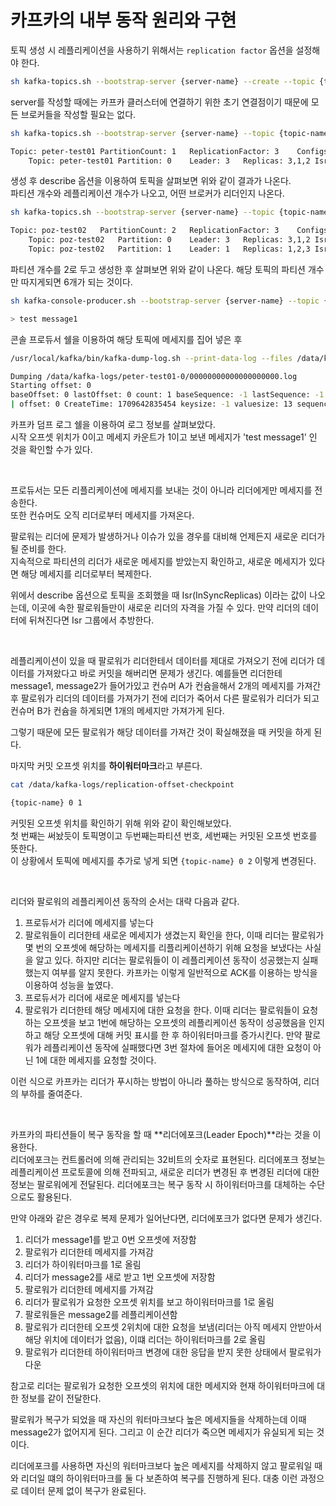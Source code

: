 # 카프카의 내부 동작 원리와 구현

토픽 생성 시 레플리케이션을 사용하기 위해서는 ``replication factor`` 옵션을 설정해야 한다.  

```sh
sh kafka-topics.sh --bootstrap-server {server-name} --create --topic {topic-name} --partitions 1 --replication-factor 3
```

server를 작성할 때에는 카프카 클러스터에 연결하기 위한 초기 연결점이기 때문에 모든 브로커들을 작성할 필요는 없다.  

```sh
sh kafka-topics.sh --bootstrap-server {server-name} --topic {topic-name} --describe

Topic: peter-test01	PartitionCount: 1	ReplicationFactor: 3	Configs: segment.bytes=1073741824
	Topic: peter-test01	Partition: 0	Leader: 3	Replicas: 3,1,2	Isr: 3,1,2	
```

생성 후 describe 옵션을 이용하여 토픽을 살펴보면 위와 같이 결과가 나온다.  
파티션 개수와 레플리케이션 개수가 나오고, 어떤 브로커가 리더인지 나온다.  

```sh
sh kafka-topics.sh --bootstrap-server {server-name} --topic {topic-name} --describe

Topic: poz-test02	PartitionCount: 2	ReplicationFactor: 3	Configs: segment.bytes=1073741824
	Topic: poz-test02	Partition: 0	Leader: 3	Replicas: 3,1,2	Isr: 3,1,2
	Topic: poz-test02	Partition: 1	Leader: 1	Replicas: 1,2,3	Isr: 1,2,3
```

파티션 개수를 2로 두고 생성한 후 살펴보면 위와 같이 나온다. 해당 토픽의 파티션 개수만 따지게되면 6개가 되는 것이다.

```sh
sh kafka-console-producer.sh --bootstrap-server {server-name} --topic {topic.name}

> test message1
```

콘솔 프로듀서 쉘을 이용하여 해당 토픽에 메세지를 집어 넣은 후  

```sh
/usr/local/kafka/bin/kafka-dump-log.sh --print-data-log --files /data/kafka-logs/{topic-name}-0/00000000000000000000.log

Dumping /data/kafka-logs/peter-test01-0/00000000000000000000.log
Starting offset: 0
baseOffset: 0 lastOffset: 0 count: 1 baseSequence: -1 lastSequence: -1 producerId: -1 producerEpoch: -1 partitionLeaderEpoch: 0 isTransactional: false isControl: false position: 0 CreateTime: 1709642835454 size: 81 magic: 2 compresscodec: NONE crc: 3432710041 isvalid: true
| offset: 0 CreateTime: 1709642835454 keysize: -1 valuesize: 13 sequence: -1 headerKeys: [] payload: test message1
```

카프카 덤프 로그 쉘을 이용하여 로그 정보를 살펴보았다.  
시작 오프셋 위치가 0이고 메세지 카운트가 1이고 보낸 메세지가 'test message1' 인 것을 확인할 수가 있다.  

<br/>

프로듀서는 모든 리플리케이션에 메세지를 보내는 것이 아니라 리더에게만 메세지를 전송한다.  
또한 컨슈머도 오직 리더로부터 메세지를 가져온다.  

팔로워는 리더에 문제가 발생하거나 이슈가 있을 경우를 대비해 언제든지 새로운 리더가 될 준비를 한다.  
지속적으로 파티션의 리더가 새로운 메세지를 받았는지 확인하고, 새로운 메세지가 있다면 해당 메세지를 리더로부터 복제한다.  

위에서 describe 옵션으로 토픽을 조회했을 때 Isr(InSyncReplicas) 이라는 값이 나오는데, 이곳에 속한 팔로워들만이 새로운 리더의 자격을 가질 수 있다. 만약 리더의 데이터에 뒤쳐진다면 Isr 그룹에서 추방한다.  

<br/>

레플리케이션이 있을 때 팔로워가 리더한테서 데이터를 제대로 가져오기 전에 리더가 데이터를 가져왔다고 바로 커밋을 해버리면 문제가 생긴다. 예를들면 리더한테 message1, message2가 들어가있고 컨슈머 A가 컨슘을해서 2개의 메세지를 가져간 후 팔로워가 리더의 데이터를 가져가기 전에 리더가 죽어서 다른 팔로워가 리더가 되고 컨슈머 B가 컨슘을 하게되면 1개의 메세지만 가져가게 된다.  

그렇기 때문에 모든 팔로워가 해당 데이터를 가져간 것이 확실해졌을 때 커밋을 하게 된다.  

마지막 커밋 오프셋 위치를 **하이워터마크**라고 부른다. 

```sh
cat /data/kafka-logs/replication-offset-checkpoint

{topic-name} 0 1
```

커밋된 오프셋 위치를 확인하기 위해 위와 같이 확인해보았다.  
첫 번째는 써놨듯이 토픽명이고 두번째는파티션 번호, 세번째는 커밋된 오프셋 번호를 뜻한다.  
이 상황에서 토픽에 메세지를 추가로 넣게 되면 ``{topic-name} 0 2`` 이렇게 변경된다.  

<br/>

리더와 팔로워의 레플리케이션 동작의 순서는 대략 다음과 같다.  

1. 프로듀서가 리더에 메세지를 넣는다
2. 팔로워들이 리더한테 새로운 메세지가 생겼는지 확인을 한다, 이때 리더는 팔로워가 몇 번의 오프셋에 해당하는 메세지를 리플리케이션하기 위해 요청을 보냈다는 사실을 알고 있다. 하지만 리더는 팔로워들이 이 레플리케이션 동작이 성공했는지 실패했는지 여부를 알지 못한다. 카프카는 이렇게 일반적으로 ACK를 이용하는 방식을 이용하여 성능을 높였다.
3. 프로듀서가 리더에 새로운 메세지를 넣는다
4. 팔로워가 리더한테 해당 메세지에 대한 요청을 한다. 이때 리더는 팔로워들이 요청하는 오프셋을 보고 1번에 해당하는 오프셋의 레플리케이션 동작이 성공했음을 인지하고 해당 오프셋에 대해 커밋 표시를 한 후 하이워터마크를 증가시킨다. 만약 팔로워가 레플리케이션 동작에 실패했다면 3번 절차에 들어온 메세지에 대한 요청이 아닌 1에 대한 메세지를 요청할 것이다.

이런 식으로 카프카는 리더가 푸시하는 방법이 아니라 풀하는 방식으로 동작하여, 리더의 부하를 줄여준다.  

<br/>

카프카의 파티션들이 복구 동작을 할 때 **리더에포크(Leader Epoch)**라는 것을 이용한다.  
리더에포크는 컨트롤러에 의해 관리되는 32비트의 숫자로 표현된다. 리더에포크 정보는 레플리케이션 프로토콜에 의해 전파되고, 새로운 리더가 변경된 후 변경된 리더에 대한 정보는 팔로워에게 전달된다. 리더에포크는 복구 동작 시 하이워터마크를 대체하는 수단으로도 활용된다.  

만약 아래와 같은 경우로 복제 문제가 일어난다면, 리더에포크가 없다면 문제가 생긴다.

1. 리더가 message1를 받고 0번 오프셋에 저장함
2. 팔로워가 리더한테 메세지를 가져감
3. 리더가 하이워터마크를 1로 올림
4. 리더가 message2를 새로 받고 1번 오프셋에 저장함
5. 팔로워가 리더한테 메세지를 가져감
6. 리더가 팔로워가 요청한 오프셋 위치를 보고 하이워터마크를 1로 올림
7. 팔로워들은 message2를 레플리케이션함
8. 팔로워가 리더한테 오프셋 2위치에 대한 요청을 보냄(리더는 아직 메세지 안받아서 해당 위치에 데이터가 없음), 이떄 리더는 하이워터마크를 2로 올림
9. 팔로워가 리더한테 하이워터마크 변경에 대한 응답을 받지 못한 상태에서 팔로워가 다운

참고로 리더는 팔로워가 요청한 오프셋의 위치에 대한 메세지와 현재 하이워터마크에 대한 정보를 같이 전달한다.  



팔로워가 복구가 되었을 때 자신의 워터마크보다 높은 메세지들을 삭제하는데 이때 message2가 없어지게 된다. 그리고 이 순간 리더가 죽으면 메세지가 유실되게 되는 것이다.  

리더에포크를 사용하면 자신의 워터마크보다 높은 메세지를 삭제하지 않고 팔로워일 때와 리더일 떄의 하이워터마크를 둘 다 보존하여 복구를 진행하게 된다. 대충 이런 과정으로 데이터 문제 없이 복구가 완료된다.  

